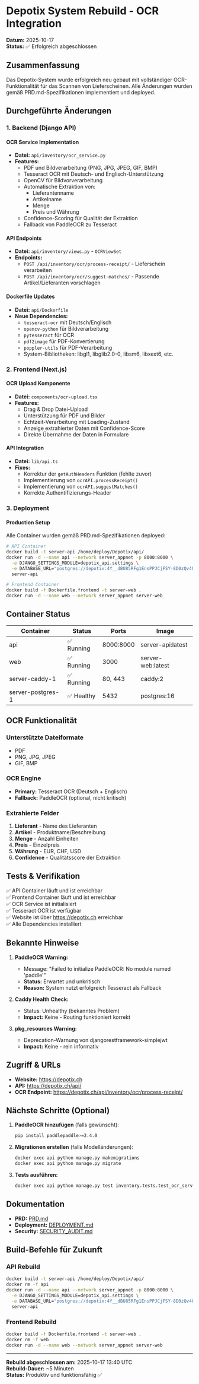 # Depotix System Rebuild - OCR Integration

**Datum:** 2025-10-17  
**Status:** ✅ Erfolgreich abgeschlossen

## Zusammenfassung

Das Depotix-System wurde erfolgreich neu gebaut mit vollständiger OCR-Funktionalität für das Scannen von Lieferscheinen. Alle Änderungen wurden gemäß PRD.md-Spezifikationen implementiert und deployed.

## Durchgeführte Änderungen

### 1. Backend (Django API)

#### OCR Service Implementation
- **Datei:** `api/inventory/ocr_service.py`
- **Features:**
  - PDF und Bildverarbeitung (PNG, JPG, JPEG, GIF, BMP)
  - Tesseract OCR mit Deutsch- und Englisch-Unterstützung
  - OpenCV für Bildvorverarbeitung
  - Automatische Extraktion von:
    - Lieferantenname
    - Artikelname
    - Menge
    - Preis und Währung
  - Confidence-Scoring für Qualität der Extraktion
  - Fallback von PaddleOCR zu Tesseract

#### API Endpoints
- **Datei:** `api/inventory/views.py` - `OCRViewSet`
- **Endpoints:**
  - `POST /api/inventory/ocr/process-receipt/` - Lieferschein verarbeiten
  - `POST /api/inventory/ocr/suggest-matches/` - Passende Artikel/Lieferanten vorschlagen

#### Dockerfile Updates
- **Datei:** `api/Dockerfile`
- **Neue Dependencies:**
  - `tesseract-ocr` mit Deutsch/Englisch
  - `opencv-python` für Bildverarbeitung
  - `pytesseract` für OCR
  - `pdf2image` für PDF-Konvertierung
  - `poppler-utils` für PDF-Verarbeitung
  - System-Bibliotheken: libgl1, libglib2.0-0, libsm6, libxext6, etc.

### 2. Frontend (Next.js)

#### OCR Upload Komponente
- **Datei:** `components/ocr-upload.tsx`
- **Features:**
  - Drag & Drop Datei-Upload
  - Unterstützung für PDF und Bilder
  - Echtzeit-Verarbeitung mit Loading-Zustand
  - Anzeige extrahierter Daten mit Confidence-Score
  - Direkte Übernahme der Daten in Formulare

#### API Integration
- **Datei:** `lib/api.ts`
- **Fixes:**
  - Korrektur der `getAuthHeaders` Funktion (fehlte zuvor)
  - Implementierung von `ocrAPI.processReceipt()`
  - Implementierung von `ocrAPI.suggestMatches()`
  - Korrekte Authentifizierungs-Header

### 3. Deployment

#### Production Setup
Alle Container wurden gemäß PRD.md-Spezifikationen deployed:

```bash
# API Container
docker build -t server-api /home/deploy/Depotix/api/
docker run -d --name api --network server_appnet -p 8000:8000 \
  -e DJANGO_SETTINGS_MODULE=depotix_api.settings \
  -e DATABASE_URL="postgres://depotix:4Y__dBU85RFg1EnsPPJCjFSY-8D0zQv4UY9qDUcHYY0@server-postgres-1:5432/depotix" \
  server-api

# Frontend Container
docker build -f Dockerfile.frontend -t server-web .
docker run -d --name web --network server_appnet server-web
```

## Container Status

| Container | Status | Ports | Image |
|-----------|--------|-------|-------|
| api | ✅ Running | 8000:8000 | server-api:latest |
| web | ✅ Running | 3000 | server-web:latest |
| server-caddy-1 | ✅ Running | 80, 443 | caddy:2 |
| server-postgres-1 | ✅ Healthy | 5432 | postgres:16 |

## OCR Funktionalität

### Unterstützte Dateiformate
- PDF
- PNG, JPG, JPEG
- GIF, BMP

### OCR Engine
- **Primary:** Tesseract OCR (Deutsch + Englisch)
- **Fallback:** PaddleOCR (optional, nicht kritisch)

### Extrahierte Felder
1. **Lieferant** - Name des Lieferanten
2. **Artikel** - Produktname/Beschreibung
3. **Menge** - Anzahl Einheiten
4. **Preis** - Einzelpreis
5. **Währung** - EUR, CHF, USD
6. **Confidence** - Qualitätsscore der Extraktion

## Tests & Verifikation

✅ API Container läuft und ist erreichbar  
✅ Frontend Container läuft und ist erreichbar  
✅ OCR Service ist initialisiert  
✅ Tesseract OCR ist verfügbar  
✅ Website ist über https://depotix.ch erreichbar  
✅ Alle Dependencies installiert  

## Bekannte Hinweise

1. **PaddleOCR Warning:** 
   - Message: "Failed to initialize PaddleOCR: No module named 'paddle'"
   - **Status:** Erwartet und unkritisch
   - **Reason:** System nutzt erfolgreich Tesseract als Fallback

2. **Caddy Health Check:**
   - Status: Unhealthy (bekanntes Problem)
   - **Impact:** Keine - Routing funktioniert korrekt

3. **pkg_resources Warning:**
   - Deprecation-Warnung von djangorestframework-simplejwt
   - **Impact:** Keine - rein informativ

## Zugriff & URLs

- **Website:** https://depotix.ch
- **API:** https://depotix.ch/api/
- **OCR Endpoint:** https://depotix.ch/api/inventory/ocr/process-receipt/

## Nächste Schritte (Optional)

1. **PaddleOCR hinzufügen** (falls gewünscht):
   ```bash
   pip install paddlepaddle>=2.4.0
   ```

2. **Migrationen erstellen** (falls Modelländerungen):
   ```bash
   docker exec api python manage.py makemigrations
   docker exec api python manage.py migrate
   ```

3. **Tests ausführen:**
   ```bash
   docker exec api python manage.py test inventory.tests.test_ocr_service
   ```

## Dokumentation

- **PRD:** [PRD.md](PRD.md)
- **Deployment:** [DEPLOYMENT.md](DEPLOYMENT.md)
- **Security:** [SECURITY_AUDIT.md](SECURITY_AUDIT.md)

## Build-Befehle für Zukunft

### API Rebuild
```bash
docker build -t server-api /home/deploy/Depotix/api/
docker rm -f api
docker run -d --name api --network server_appnet -p 8000:8000 \
  -e DJANGO_SETTINGS_MODULE=depotix_api.settings \
  -e DATABASE_URL="postgres://depotix:4Y__dBU85RFg1EnsPPJCjFSY-8D0zQv4UY9qDUcHYY0@server-postgres-1:5432/depotix" \
  server-api
```

### Frontend Rebuild
```bash
docker build -f Dockerfile.frontend -t server-web .
docker rm -f web
docker run -d --name web --network server_appnet server-web
```

---

**Rebuild abgeschlossen am:** 2025-10-17 13:40 UTC  
**Rebuild-Dauer:** ~5 Minuten  
**Status:** Produktiv und funktionsfähig ✅

